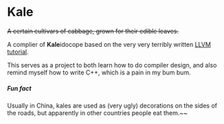 # Kale
~~A certain cultivars of cabbage, grown for their edible leaves.~~

A complier of **Kale**idocope based on the very very terribly written [LLVM tutorial](http://llvm.org/docs/tutorial/index.html).

This serves as a project to both learn how to do compiler design, and also remind myself how to write C++, which is a pain in my bum bum.

##### Fun fact 
Usually in China, kales are used as (very ugly) decorations on the sides of the roads, but apparently in other countries people eat them.~~
